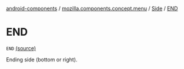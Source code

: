 [android-components](../../index.md) / [mozilla.components.concept.menu](../index.md) / [Side](index.md) / [END](./-e-n-d.md)

# END

`END` [(source)](https://github.com/mozilla-mobile/android-components/blob/master/components/concept/menu/src/main/java/mozilla/components/concept/menu/Side.kt#L18)

Ending side (bottom or right).

